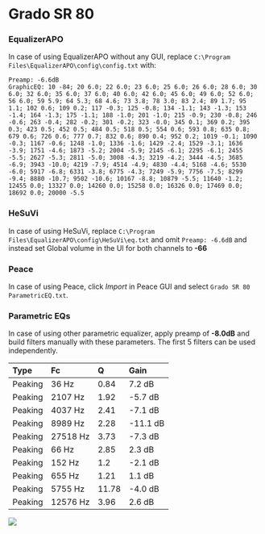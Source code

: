 # Grado SR 80

### EqualizerAPO
In case of using EqualizerAPO without any GUI, replace `C:\Program Files\EqualizerAPO\config\config.txt`
with:
```
Preamp: -6.6dB
GraphicEQ: 10 -84; 20 6.0; 22 6.0; 23 6.0; 25 6.0; 26 6.0; 28 6.0; 30 6.0; 32 6.0; 35 6.0; 37 6.0; 40 6.0; 42 6.0; 45 6.0; 49 6.0; 52 6.0; 56 6.0; 59 5.9; 64 5.3; 68 4.6; 73 3.8; 78 3.0; 83 2.4; 89 1.7; 95 1.1; 102 0.6; 109 0.2; 117 -0.3; 125 -0.8; 134 -1.1; 143 -1.3; 153 -1.4; 164 -1.3; 175 -1.1; 188 -1.0; 201 -1.0; 215 -0.9; 230 -0.8; 246 -0.6; 263 -0.4; 282 -0.2; 301 -0.2; 323 -0.0; 345 0.1; 369 0.2; 395 0.3; 423 0.5; 452 0.5; 484 0.5; 518 0.5; 554 0.6; 593 0.8; 635 0.8; 679 0.6; 726 0.6; 777 0.7; 832 0.6; 890 0.4; 952 0.2; 1019 -0.1; 1090 -0.3; 1167 -0.6; 1248 -1.0; 1336 -1.6; 1429 -2.4; 1529 -3.1; 1636 -3.9; 1751 -4.6; 1873 -5.2; 2004 -5.9; 2145 -6.1; 2295 -6.1; 2455 -5.5; 2627 -5.3; 2811 -5.0; 3008 -4.3; 3219 -4.2; 3444 -4.5; 3685 -6.9; 3943 -10.0; 4219 -7.9; 4514 -4.9; 4830 -4.4; 5168 -4.6; 5530 -6.0; 5917 -6.8; 6331 -3.8; 6775 -4.3; 7249 -5.9; 7756 -7.5; 8299 -9.4; 8880 -10.7; 9502 -10.6; 10167 -8.8; 10879 -5.5; 11640 -1.2; 12455 0.0; 13327 0.0; 14260 0.0; 15258 0.0; 16326 0.0; 17469 0.0; 18692 0.0; 20000 -5.5
```

### HeSuVi
In case of using HeSuVi, replace `C:\Program Files\EqualizerAPO\config\HeSuVi\eq.txt` and omit `Preamp:
-6.6dB` and instead set Global volume in the UI for both channels to **-66**

### Peace
In case of using Peace, click *Import* in Peace GUI and select `Grado SR 80 ParametricEQ.txt`.

### Parametric EQs
In case of using other parametric equalizer, apply preamp of **-8.0dB** and build filters manually with
these parameters. The first 5 filters can be used independently.

| Type    | Fc       |     Q | Gain     |
|:--------|:---------|:------|:---------|
| Peaking | 36 Hz    |  0.84 | 7.2 dB   |
| Peaking | 2107 Hz  |  1.92 | -5.7 dB  |
| Peaking | 4037 Hz  |  2.41 | -7.1 dB  |
| Peaking | 8989 Hz  |  2.28 | -11.1 dB |
| Peaking | 27518 Hz |  3.73 | -7.3 dB  |
| Peaking | 66 Hz    |  2.85 | 2.3 dB   |
| Peaking | 152 Hz   |  1.2  | -2.1 dB  |
| Peaking | 655 Hz   |  1.21 | 1.1 dB   |
| Peaking | 5755 Hz  | 11.78 | -4.0 dB  |
| Peaking | 12576 Hz |  3.96 | 2.6 dB   |

![](https://raw.githubusercontent.com/jaakkopasanen/AutoEq/master/results/headphonecom/sbaf-serious/Grado%20SR%2080/Grado%20SR%2080.png)